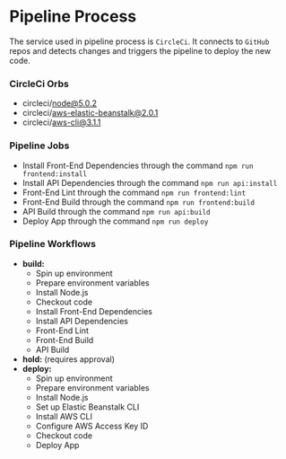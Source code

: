 # Pipeline Process

The service used in pipeline process is `CircleCi`. It connects to `GitHub` repos and detects changes and triggers the pipeline to deploy the new code.

### CircleCi Orbs

- circleci/node@5.0.2
- circleci/aws-elastic-beanstalk@2.0.1
- circleci/aws-cli@3.1.1

### Pipeline Jobs

- Install Front-End Dependencies through the command `npm run frontend:install`
- Install API Dependencies through the command `npm run api:install`
- Front-End Lint through the command `npm run frontend:lint`
- Front-End Build through the command `npm run frontend:build`
- API Build through the command `npm run api:build`
- Deploy App through the command `npm run deploy`

### Pipeline Workflows

- **build:**
  - Spin up environment
  - Prepare environment variables
  - Install Node.js
  - Checkout code
  - Install Front-End Dependencies
  - Install API Dependencies
  - Front-End Lint
  - Front-End Build
  - API Build
- **hold:** (requires approval)
- **deploy:**
  - Spin up environment
  - Prepare environment variables
  - Install Node.js
  - Set up Elastic Beanstalk CLI
  - Install AWS CLI
  - Configure AWS Access Key ID
  - Checkout code
  - Deploy App
